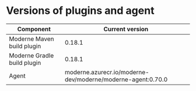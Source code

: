 # Versions of plugins and agent

| Component                   | Current version                                             |
| --------------------------- |-------------------------------------------------------------|
| Moderne Maven build plugin  | 0.18.1                                                      |
| Moderne Gradle build plugin | 0.18.1                                                      |
| Agent                       | moderne.azurecr.io/moderne-dev/moderne/moderne-agent:0.70.0 |
